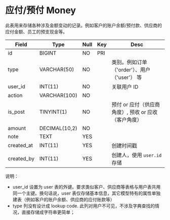 # 应付/预付 Money

此表用来存储各种涉及金额变动的记录。例如客户的账户余额/预付款、供应商的应付金额、员工的预支现金等。

Field | Type | Null | Key | Desc
------|------|------|-----|-----
id | BIGINT | NO | PRI |
type | VARCHAR(50) | NO | | 类别。例如订单（'order'）、用户（'user'） 等
user_id | INT(11) | NO | | 关联用户 ID
action | VARCHAR(100) | NO | |
is_post | TINYINT(1) | NO | | 预付 or 应付（供应商角度）, 预收 or 应收（客户角度）
amount | DECIMAL(10,2) | NO | | 
note | TEXT | YES | | 
created_at | INT(11) | YES | | 创建时间戳
created_by | INT(11) | YES | | 创建人，使用 `user.id` 存储

说明：

- user_id 设置为 user 表的外键。要求类似客户、供应商等表格与用户表共用同一个主键。换句话说，user 表仅存储基本信息，其它模型特有的属性单独建表（例如客户的账户余额、供应商的应付账款等）
- type 列没有设计成 lookup code. 此列对用户不可见，不涉及字典查找的情况，直接存储成字符串更简单；
